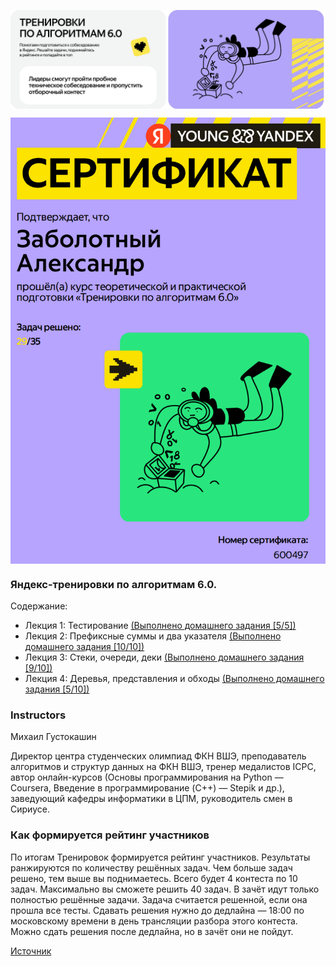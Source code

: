 <p align="center"> 
    <img align="center"  src="pictures/banner.png" width=600/>
</p> 

<p align="center"> 
    <img align="center"  src="pictures/certificate.jpg" width=600/>
</p> 

### Яндекс-тренировки по алгоритмам 6.0. 
Содержание:
* Лекция 1: Тестирование [(Выполнено домашнего задания [5/5])](Lesson_1/)
* Лекция 2: Префиксные суммы и два указателя [(Выполнено домашнего задания [10/10])](Lesson_2/)
* Лекция 3: Стеки, очереди, деки [(Выполнено домашнего задания [9/10])](Lesson_3/)
* Лекция 4: Деревья, представления и обходы [(Выполнено домашнего задания [5/10])](Lesson_4/)

### Instructors
Михаил Густокашин

Директор центра студенческих олимпиад ФКН ВШЭ, преподаватель алгоритмов и структур данных на ФКН ВШЭ, тренер медалистов ICPC, автор онлайн-курсов (Основы программирования на Python — Coursera, Введение в программирование (C++) — Stepik и др.), заведующий кафедры информатики в ЦПМ, руководитель смен в Сириусе.

### Как формируется рейтинг участников
По итогам Тренировок формируется рейтинг участников. Результаты ранжируются по количеству решённых задач. Чем больше задач решено, тем выше вы поднимаетесь. Всего будет 4 контеста по 10 задач. Максимально вы сможете решить 40 задач.
В зачёт идут только полностью решённые задачи. Задача считается решенной, если она прошла все тесты. Сдавать решения нужно до дедлайна — 18:00 по московскому времени в день трансляции разбора этого контеста. Можно сдать решения после дедлайна, но в зачёт они не пойдут.

[Источник](https://yandex.ru/yaintern/algorithm-training#info)
